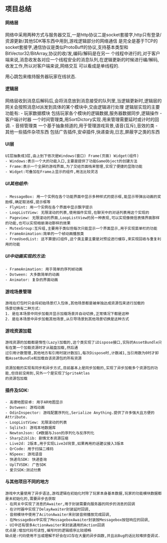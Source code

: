 项目总结
-----------------------------
#### 网络层

网络中采用两种方式与服务器交互,一是http协议二是socket套接字,http只有登录/资源更新/其他SDK等东西中用到,游戏逻辑部分的网络通信
是完全是基于TCP的socket套接字,通信协议是类似ProtoBuff的协议,支持基本类型和BitVector32/BitArray,协议的收/发,编码/解码是在另一
个线程中进行的,对于客户端来说,消息收发各对应一个线程安全的消息队列,在逻辑更新的时候进行编/解码,收发工作,所以对客户端来说,网络交互
可以看成是单线程的.

用心跳包来维持服务器玩家在线状态.

#### 逻辑层

网络层收到消息后解码后,会将消息放到消息接受的队列里,当逻辑更新时,逻辑层的网关会按照消息Id派发到具体的某个模块中,交由逻辑进行处理
逻辑层实现的主要功能有:
	- 玩家数据模块
		包括玩家各个模块的逻辑数据,服务器数据同步,逻辑操作
	- 客户端计时器
		一个时间管理类,用SortDictory实现.用来管理需要延时或计时的回调.
	- 音频管理类
		一个基于抽象频道的,用于管理游戏背景,语音(互斥),音效的类
	- 其他一些插件杂项东西
		包括广告插件,安卓插件,快递查询,日志,屏蔽字之类的东西	

#### UI层
	UI层抽象成3层,由上到下依次是Windows(窗口) Frame(页面) Widget(组件)
	- Windows:表示一个大的功能入口,主要是提供了功能GameObject的创建方法
	- Frame:表示一个全屏的游戏界面,为了交给页面栈来管理,实现了便捷的显隐功能
	- Widget:可叠加在Frame上显示的组件,用法比较灵活
	
##### UI其他组件:
	- MessageBox: 用一个实例在各个功能界面中显示多种样式的提示框,能显示带弹出动画的奖励框,确定取消框,提示框等
	- FlyHint: 用一个实例在各个界面中显示飘字提示
	- LoopListView: 无限滚动的列表,使用插件实现,在聊天中的对话列表用这个实现的
	- Pageview: 无限滚动的界面,LoopListView的另一种表现,可以实现像微信表情界面那样的功能,也可以实现相册滑动那样的效果	
	- MutexGroup:互斥组,主要用于类似但每次只能显示一个界面显示,用于实现菜单栏的功能 
   	- FrameAnimation:简单的一个帧动画播放类
   	- FreeUsedList: 这不算是UI组件,这个类主要主要是对预设进行缓存,来实现回收与重复利用的功能

##### UI中动画实现的方法:
	- FrameAnimation: 用于简单的序列帧动画
	- Dotween: 大多数简单的动画
	- Animator: 复杂的界面动画

#### 游戏场景管理
	游戏在打包时只会将初始场景打入包体,其他场景都是被单独达成资源包来进行加载的
	场景切换有二种方式:
	1. 是在本场景中同步加载并显示加载场景并自动切换,正常情况下都是这种
	2. 是在本场景中异步加载其他场景,从引导场景到其他场景切换是这种方式

#### 游戏资源加载
	游戏资源的加载都是惰性(Lazy)加载的,这个类实现了iDispose接口,实际的AssetBundle只有在第一个加载资源时才从磁盘加载,然后通
	过引用计数管理,其他地方有引用时就计数加1,每次Dispose时,计数减1,当引用数为0时才卸载AssetBundle和加载自该资源包的所有资源

	资源加载的实现有同步和异步方式,目前基本上是同步加载的,实现了异步加载多个资源包的功能,但目前没用到,另外一个是实现了SpriteAtlas
	的资源包加载

#### 插件及SDK:
	- 高德地图安卓: 用于AR地图显示
	- Dotween: 游戏动画
	- OdinInspector: 游戏配置序列化,Serialize Anything.提供了许多强大且方便的Attribute.
	- LoopListView: 无限滚动的列表
	- Sqlite3: 游戏本地数据库
	- NewtonJson: C#数据与Json的序列化与反序列化
	- SharpZiblib: 剧情文本资源压缩
	- Live2d: 2版本,用于实现Live2d背景,如果再用的话建议接入3版本
	- QrCode: 用于扫描二维码
	- NSpeex: 游戏语音
	- 快递鸟SDK: 快递查询
	- UplTVSDK: 广告SDK
	- 爱贝SDK:测试付费


#### 与其他项目不同的地方
	游戏中大量使用了异步语法,游戏逻辑在初始化时除了玩家本身基本数据,玩家的功能模块数据都是未初始化的,需要异步去获取
	- 在网关中实现了消息的Awaiter,用于封装需要向服务器的同步的消息的回调
	- 在计时器中实现了DelayAwaiter封装延时回调,
	- 音频模块中使用了AcitonAwaiter来封装音频播放完成回调,
	- 在MessageBox中实现了MessageboxAwaiter封装按Messagebox按钮响应的回调,
	- UI中还有很多ActionAwaiter来封装通用的Action回调
	优点是:增加代码可读性,编写时的逻辑顺序比较顺畅
	缺点是:代码使用不当或理解不好会在UI存在大量的异步函数,并且出Bug的话比较难排查调试.

